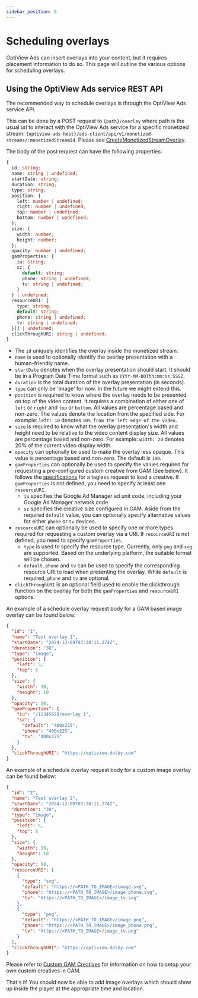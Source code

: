 ```yaml
---
sidebar_position: 6
---
```


# Scheduling overlays

OptiView Ads can insert overlays into your content, but it requires placement information to do so. This page will outline the various options for scheduling overlays.

## Using the OptiView Ads service REST API

The recommended way to schedule overlays is through the OptiView Ads service API.

This can be done by a POST request to `{path}/overlay` where path is the usual url to interact with the OptiView Ads service for a specific monetized stream: `{optiview-ads-host}/ads-client/api/v1/monetized-streams/:monetizedStreamId`. Please see [CreateMonetizedStreamOverlay](/ads/api/signaling/create-monetized-stream-overlay/).

The body of the post request can have the following properties:

```ts
{
  id: string;
  name: string | undefined;
  startDate: string;
  duration: string;
  type: string;
  position: {
    left: number | undefined;
    right: number | undefined;
    top: number | undefined;
    bottom: number | undefined;
  };
  size: {
    width: number;
    height: number;
  };
  opacity: number | undefined;
  gamProperties: {
    iu: string;
    sz: {
      default: string;
      phone: string | undefined;
      tv: string | undefined;
    }
  } | undefined;
  resourceURI: {
    type: string;
    default: string;
    phone: string | undefined;
    tv: string | undefined;
  }[] | undefined;
  clickThroughURI: string | undefined;
}
```

- The `id` uniquely identifies the overlay inside the monetized stream.
- `name` is used to optionally identify the overlay presentation with a human-friendly name.
- `startDate` denotes when the overlay presentation should start. It should be in a Program Date Time format such as `YYYY-MM-DDThh:mm:ss.SSSZ`.
- `duration` is the total duration of the overlay presentation (in seconds).
- `type` can only be 'image' for now. In the future we might extend this.
- `position` is required to know where the overlay needs to be presented on top of the video content. It requires a combination of either one of `left` or `right` and `top` or `bottom`. All values are percentage based and non-zero. The values denote the location from the specified side. For example: `left: 10` denotes `10% from the left edge of the video`.
- `size` is required to know what the overlay presentation's width and height need to be relative to the video content display size. All values are percentage based and non-zero. For example: `width: 20` denotes 20% of the current video display width.
- `opacity` can optionally be used to make the overlay less opaque. This value is percentage based and non-zero. The default is `100`.
- `gamProperties` can optionally be used to specify the values required for requesting a pre-configured custom creative from GAM (See below). It follows the [specifications](https://support.google.com/admanager/answer/2623168#zippy=%2Crequired-parameters) for a tagless request to load a creative. If `gamProperties` is not defined, you need to specify at least one `resourceURI`.
  - `iu` specifies the Google Ad Manager ad unit code, including your Google Ad Manager network code.
  - `sz` specifies the creative size configured in GAM. Aside from the required `default` value, you can optionally specify alternative values for either `phone` or `tv` devices.
- `resourceURI` can optionally be used to specify one or more types required for requesting a custom overlay via a URI. If `resourceURI` is not defined, you need to specify `gamProperties`.
  - `type` is used to specify the resource type. Currently, only `png` and `svg` are supported. Based on the underlying platform, the suitable format will be chosen.
  - `default`, `phone` and `tv` can be used to specify the corresponding resource URI to load when presenting the overlay. While `default` is required, `phone` and `tv` are optional.
- `clickThroughURI` is an optional field used to enable the clickthrough function on the overlay for both the `gamProperties` and `resourceURI` options.

An example of a schedule overlay request body for a GAM based image overlay can be found below:

```json
{
  "id": "1",
  "name": "Test overlay 1",
  "startDate": "2024-12-09T07:30:11.274Z",
  "duration": "30",
  "type": "image",
  "position": {
    "left": 5,
    "top": 5
  },
  "size": {
    "width": 10,
    "height": 10
  },
  "opacity": 50,
  "gamProperties": {
    "iu": "/12345678/overlay_1",
    "sz": {
      "default": "400x225",
      "phone": "400x225",
      "tv": "400x225"
    }
  },
  "clickThroughURI": "https://optiview.dolby.com"
}
```

An example of a schedule overlay request body for a custom image overlay can be found below:

```json
{
  "id": "2",
  "name": "Test overlay 2",
  "startDate": "2024-12-09T07:30:11.274Z",
  "duration": "30",
  "type": "image",
  "position": {
    "left": 5,
    "top": 5
  },
  "size": {
    "width": 10,
    "height": 10
  },
  "opacity": 50,
  "resourceURI": [
    {
      "type": "svg",
      "default": "https://<PATH_TO_IMAGE>/image.svg",
      "phone": "https://<PATH_TO_IMAGE>/image_phone.svg",
      "tv": "https://<PATH_TO_IMAGE>/image_tv.svg"
    },
    {
      "type": "png",
      "default": "https://<PATH_TO_IMAGE>/image.png",
      "phone": "https://<PATH_TO_IMAGE>/image_phone.png",
      "tv": "https://<PATH_TO_IMAGE>/image_tv.png"
    }
  ],
  "clickThroughURI": "https://optiview.dolby.com"
}
```

Please refer to [Custom GAM Creatives](../gam-custom-creatives) for information on how to setup your own custom creatives in GAM.

That's it! You should now be able to add image overlays which should show up inside the player at the appropriate time and location.
